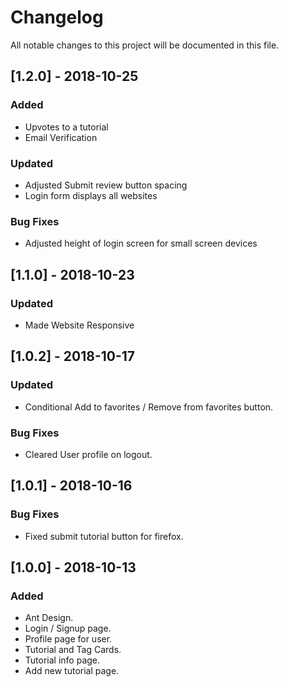 # Changelog

All notable changes to this project will be documented in this file.

## [1.2.0] - 2018-10-25

### Added

-   Upvotes to a tutorial
-   Email Verification

### Updated

-   Adjusted Submit review button spacing
-   Login form displays all websites

### Bug Fixes

-   Adjusted height of login screen for small screen devices

## [1.1.0] - 2018-10-23

### Updated

-   Made Website Responsive

## [1.0.2] - 2018-10-17

### Updated

-   Conditional Add to favorites / Remove from favorites button.

### Bug Fixes

-   Cleared User profile on logout.

## [1.0.1] - 2018-10-16

### Bug Fixes

-   Fixed submit tutorial button for firefox.

## [1.0.0] - 2018-10-13

### Added

-   Ant Design.
-   Login / Signup page.
-   Profile page for user.
-   Tutorial and Tag Cards.
-   Tutorial info page.
-   Add new tutorial page.
